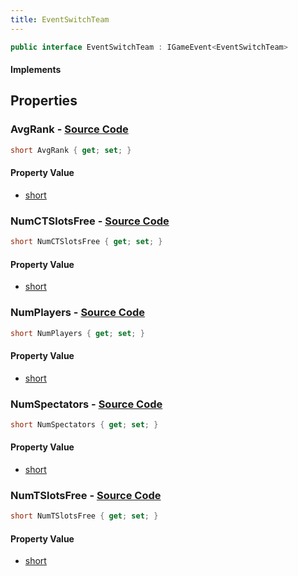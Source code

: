 ```yaml
---
title: EventSwitchTeam
---
```


```csharp
public interface EventSwitchTeam : IGameEvent<EventSwitchTeam>
```

#### Implements

## Properties

### **AvgRank** - [Source Code](https://github.com/swiftly-solution/swiftlys2/blob/main/managed/src/SwiftlyS2.Generated/GameEvents/Interfaces/EventSwitchTeam.cs#L37)

```csharp
short AvgRank { get; set; }
```

#### Property Value

- [short](https://learn.microsoft.com/dotnet/api/system.int16)

### **NumCTSlotsFree** - [Source Code](https://github.com/swiftly-solution/swiftlys2/blob/main/managed/src/SwiftlyS2.Generated/GameEvents/Interfaces/EventSwitchTeam.cs#L47)

```csharp
short NumCTSlotsFree { get; set; }
```

#### Property Value

- [short](https://learn.microsoft.com/dotnet/api/system.int16)

### **NumPlayers** - [Source Code](https://github.com/swiftly-solution/swiftlys2/blob/main/managed/src/SwiftlyS2.Generated/GameEvents/Interfaces/EventSwitchTeam.cs#L23)

```csharp
short NumPlayers { get; set; }
```

#### Property Value

- [short](https://learn.microsoft.com/dotnet/api/system.int16)

### **NumSpectators** - [Source Code](https://github.com/swiftly-solution/swiftlys2/blob/main/managed/src/SwiftlyS2.Generated/GameEvents/Interfaces/EventSwitchTeam.cs#L30)

```csharp
short NumSpectators { get; set; }
```

#### Property Value

- [short](https://learn.microsoft.com/dotnet/api/system.int16)

### **NumTSlotsFree** - [Source Code](https://github.com/swiftly-solution/swiftlys2/blob/main/managed/src/SwiftlyS2.Generated/GameEvents/Interfaces/EventSwitchTeam.cs#L42)

```csharp
short NumTSlotsFree { get; set; }
```

#### Property Value

- [short](https://learn.microsoft.com/dotnet/api/system.int16)

